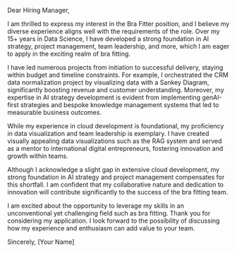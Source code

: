 Dear Hiring Manager,

I am thrilled to express my interest in the Bra Fitter position, and I believe my diverse experience aligns well with the requirements of the role. Over my 15+ years in Data Science, I have developed a strong foundation in AI strategy, project management, team leadership, and more, which I am eager to apply in the exciting realm of bra fitting.

I have led numerous projects from initiation to successful delivery, staying within budget and timeline constraints. For example, I orchestrated the CRM data normalization project by visualizing data with a Sankey Diagram, significantly boosting revenue and customer understanding. Moreover, my expertise in AI strategy development is evident from implementing genAI-first strategies and bespoke knowledge management systems that led to measurable business outcomes.

While my experience in cloud development is foundational, my proficiency in data visualization and team leadership is exemplary. I have created visually appealing data visualizations such as the RAG system and served as a mentor to international digital entrepreneurs, fostering innovation and growth within teams.

Although I acknowledge a slight gap in extensive cloud development, my strong foundation in AI strategy and project management compensates for this shortfall. I am confident that my collaborative nature and dedication to innovation will contribute significantly to the success of the bra fitting team.

I am excited about the opportunity to leverage my skills in an unconventional yet challenging field such as bra fitting. Thank you for considering my application. I look forward to the possibility of discussing how my experience and enthusiasm can add value to your team.

Sincerely,
[Your Name]